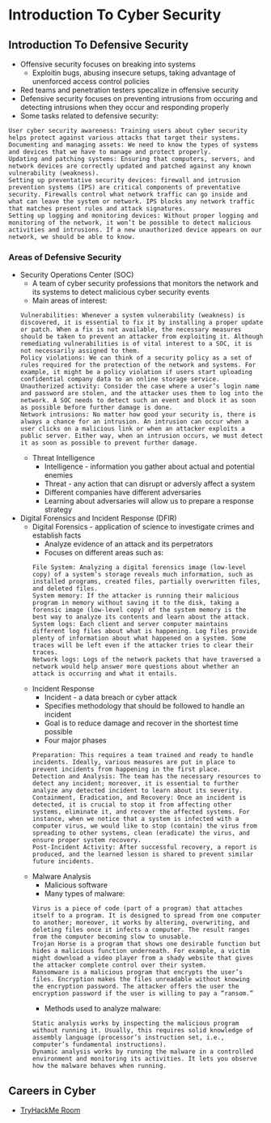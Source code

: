 # Introduction To Cyber Security


## Introduction To Defensive Security
- Offensive security focuses on breaking into systems
	- Exploitin bugs, abusing insecure setups, taking advantage of unenforced access control policies
- Red teams and penetration testers specalize in offensive security
- Defensive security focuses on preventing intrusions from occuring and detecting intrusions when they occur and responding properly
- Some tasks related to defensive security:
```
User cyber security awareness: Training users about cyber security helps protect against various attacks that target their systems.
Documenting and managing assets: We need to know the types of systems and devices that we have to manage and protect properly.
Updating and patching systems: Ensuring that computers, servers, and network devices are correctly updated and patched against any known vulnerability (weakness).
Setting up preventative security devices: firewall and intrusion prevention systems (IPS) are critical components of preventative security. Firewalls control what network traffic can go inside and what can leave the system or network. IPS blocks any network traffic that matches present rules and attack signatures.
Setting up logging and monitoring devices: Without proper logging and monitoring of the network, it won’t be possible to detect malicious activities and intrusions. If a new unauthorized device appears on our network, we should be able to know.
```
### Areas of Defensive Security
- Security Operations Center (SOC)
	- A team of cyber security professions that monitors the network and its systems to detect malicious cyber security events
	- Main areas of interest:
	```
	Vulnerabilities: Whenever a system vulnerability (weakness) is discovered, it is essential to fix it by installing a proper update or patch. When a fix is not available, the necessary measures should be taken to prevent an attacker from exploiting it. Although remediating vulnerabilities is of vital interest to a SOC, it is not necessarily assigned to them.
	Policy violations: We can think of a security policy as a set of rules required for the protection of the network and systems. For example, it might be a policy violation if users start uploading confidential company data to an online storage service.
	Unauthorized activity: Consider the case where a user’s login name and password are stolen, and the attacker uses them to log into the network. A SOC needs to detect such an event and block it as soon as possible before further damage is done.
	Network intrusions: No matter how good your security is, there is always a chance for an intrusion. An intrusion can occur when a user clicks on a malicious link or when an attacker exploits a public server. Either way, when an intrusion occurs, we must detect it as soon as possible to prevent further damage.
	```
	- Threat Intelligence
		- Intelligence - information you gather about actual and potential enemies
		- Threat - any action that can disrupt or adversly affect a system
		- Different companies have different adversaries
		- Learning about adversaries will allow us to prepare a response strategy
- Digital Forensics and Incident Response (DFIR)
	- Digital Forensics - application of science to investigate crimes and establish facts
		- Analyze evidence of an attack and its perpetrators
		- Focuses on different areas such as:
		```
		File System: Analyzing a digital forensics image (low-level copy) of a system’s storage reveals much information, such as installed programs, created files, partially overwritten files, and deleted files.
		System memory: If the attacker is running their malicious program in memory without saving it to the disk, taking a forensic image (low-level copy) of the system memory is the best way to analyze its contents and learn about the attack.
		System logs: Each client and server computer maintains different log files about what is happening. Log files provide plenty of information about what happened on a system. Some traces will be left even if the attacker tries to clear their traces.
		Network logs: Logs of the network packets that have traversed a network would help answer more questions about whether an attack is occurring and what it entails.
		```
	- Incident Response
		- Incident - a data breach or cyber attack
		- Specifies methodology that should be followed to handle an incident
		- Goal is to reduce damage and recover in the shortest time possible
		- Four major phases
		```
		Preparation: This requires a team trained and ready to handle incidents. Ideally, various measures are put in place to prevent incidents from happening in the first place.
		Detection and Analysis: The team has the necessary resources to detect any incident; moreover, it is essential to further analyze any detected incident to learn about its severity.
		Containment, Eradication, and Recovery: Once an incident is detected, it is crucial to stop it from affecting other systems, eliminate it, and recover the affected systems. For instance, when we notice that a system is infected with a computer virus, we would like to stop (contain) the virus from spreading to other systems, clean (eradicate) the virus, and ensure proper system recovery.
		Post-Incident Activity: After successful recovery, a report is produced, and the learned lesson is shared to prevent similar future incidents.
		```
	- Malware Analysis
		- Malicious software
		- Many types of malware:
		```
		Virus is a piece of code (part of a program) that attaches itself to a program. It is designed to spread from one computer to another; moreover, it works by altering, overwriting, and deleting files once it infects a computer. The result ranges from the computer becoming slow to unusable.
		Trojan Horse is a program that shows one desirable function but hides a malicious function underneath. For example, a victim might download a video player from a shady website that gives the attacker complete control over their system.
		Ransomware is a malicious program that encrypts the user’s files. Encryption makes the files unreadable without knowing the encryption password. The attacker offers the user the encryption password if the user is willing to pay a “ransom.”
		```
		- Methods used to analyze malware:
		```
		Static analysis works by inspecting the malicious program without running it. Usually, this requires solid knowledge of assembly language (processor’s instruction set, i.e., computer’s fundamental instructions).
		Dynamic analysis works by running the malware in a controlled environment and monitoring its activities. It lets you observe how the malware behaves when running.
		```

## Careers in Cyber
- [TryHackMe Room](https://tryhackme.com/room/careersincyber)
